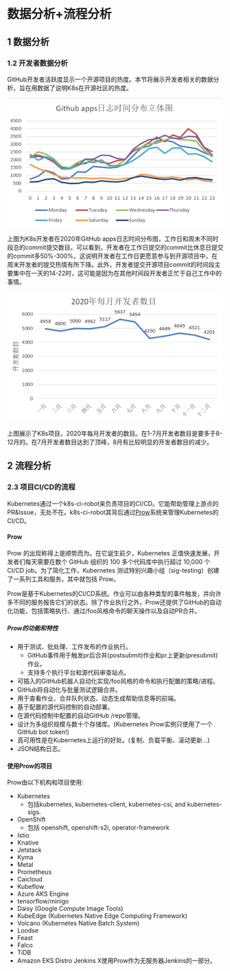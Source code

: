 # 数据分析+流程分析

## 1 数据分析

### 1.2 开发者数据分析
GitHub开发者活跃度显示一个开源项目的热度。本节将展示开发者相关的数据分析，旨在用数据了说明K8s在开源社区的热度。

<img src="./images/GitHub%20Apps%20日志时间分布图.png" alt="GitHub apps日志时间分布图" width="500"/>

上图为K8s开发者在2020年GitHub apps日志时间分布图，工作日和周末不同时段总的commit提交数目。可以看到，开发者在工作日提交的commit比休息日提交的commit多50%-300%，这说明开发者在工作日更愿意参与到开源项目中，在周末开发者的提交热情有所下降。此外，开发者提交开源项目commit的时间段主要集中在一天的14-22时，这可能是因为在其他时间段开发者正忙于自己工作中的事情。

<img src="./images/2020年每月开发者数目.png" alt="2020年每月开发者数目" width="500"/>

上图展示了K8s项目，2020年每月开发者的数目。在1-7月开发者数目是要多于8-12月的。在7月开发者数目达到了顶峰，8月有比较明显的开发者数目的减少。

## 2 流程分析
### 2.3 项目CI/CD的流程
Kubernetes通过一个k8s-ci-robot来负责项目的CI/CD。它能帮助管理上游点的PR&Issue，无处不在。k8s-ci-robot其背后通过[Prow](https://github.com/kubernetes/test-infra/tree/master/prow#bots-home)系统来管理Kubernetes的CI/CD。

#### Prow
Prow 的出现称得上是顺势而为。在它诞生前夕，Kubernetes 正值快速发展，开发者们每天需要在数个 GitHub 组织的 100 多个代码库中执行超过 10,000 个 CI/CD job。为了简化工作，Kubernetes 测试特别兴趣小组（sig-testing）创建了一系列工具和服务，其中就包括 Prow。

Prow是基于Kubernetes的CI/CD系统。作业可以由各种类型的事件触发，并向许多不同的服务报告它们的状态。除了作业执行之外，Prow还提供了GitHub的自动化功能，包括策略执行、通过/foo风格命令的聊天操作以及自动PR合并。

##### Prow的功能和特性
* 用于测试、批处理、工件发布的作业执行。
  - GitHub事件用于触发pr后合并(postsubmit)作业和pr上更新(presubmit)作业。
  - 支持多个执行平台和源代码审查站点。
* 可插入的GitHub机器人自动化实现/foo风格的命令和执行配置的策略/进程。
* GitHub将自动化与批量测试逻辑合并。
* 用于查看作业、合并队列状态、动态生成帮助信息等的前端。
* 基于配置的源代码控制的自动部署。
* 在源代码控制中配置的自动GitHub /repo管理。
* 设计为多组织规模与数十个存储库。(Kubernetes Prow实例只使用了一个GitHub bot token!)
* 高可用性是在Kubernetes上运行的好处。(复制、负载平衡、滚动更新…)
* JSON结构日志。

#### 使用Prow的项目
Prow由以下机构和项目使用:
* Kubernetes
  - 包括kubernetes, kubernetes-client, kubernetes-csi, and kubernetes-sigs.
* OpenShift
  - 包括 openshift, openshift-s2i, operator-framework
* Istio
* Knative
* Jetstack
* Kyma
* Metal
* Prometheus
* Caicloud
* Kubeflow
* Azure AKS Engine
* tensorflow/minigo
* Daisy (Google Compute Image Tools)
* KubeEdge (Kubernetes Native Edge Computing Framework)
* Volcano (Kubernetes Native Batch System)
* Loodse
* Feast
* Falco
* TiDB
* Amazon EKS Distro
Jenkins X使用Prow作为无服务器Jenkins的一部分。